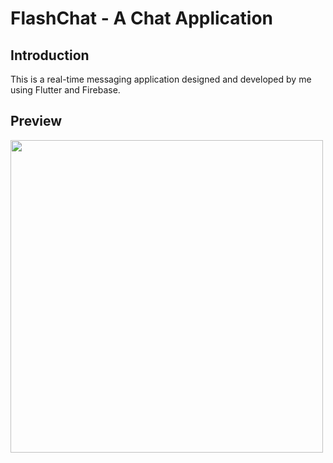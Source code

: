 # FlashChat - A Chat Application

## Introduction

This is a real-time messaging application designed and developed by me using Flutter and Firebase.

## Preview

<img height="500" src="https://github.com/srockstech/first_chat/blob/main/images/preview.gif">